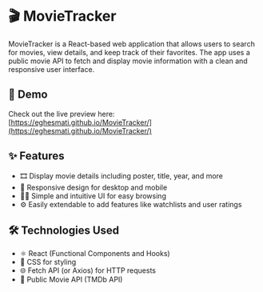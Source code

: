 # 🎬 MovieTracker

MovieTracker is a React-based web application that allows users to search for movies, view details, and keep track of their favorites. The app uses a public movie API to fetch and display movie information with a clean and responsive user interface.

## 🚀 Demo

Check out the live preview here:  
[https://eghesmati.github.io/MovieTracker/](https://eghesmati.github.io/MovieTracker/)

## ✨ Features

- 🎞️ Display movie details including poster, title, year, and more
- 📱 Responsive design for desktop and mobile
- 🧑‍💻 Simple and intuitive UI for easy browsing
- ⚙️ Easily extendable to add features like watchlists and user ratings

## 🛠️ Technologies Used

- ⚛️ React (Functional Components and Hooks)
- 🎨 CSS for styling
- 🌐 Fetch API (or Axios) for HTTP requests
- 🎥 Public Movie API (TMDb API)


